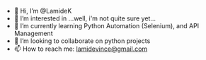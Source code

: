 - 👋 Hi, I’m @LamideK
- 👀 I’m interested in ...well, i'm not quite sure yet...
- 🌱 I’m currently learning Python Automation (Selenium), and API Management
- 💞️ I’m looking to collaborate on python projects
- 📫 How to reach me: lamidevince@gmail.com

<!---
LamideK/LamideK is a ✨ special ✨ repository because its `README.md` (this file) appears on your GitHub profile.
You can click the Preview link to take a look at your changes.
--->
